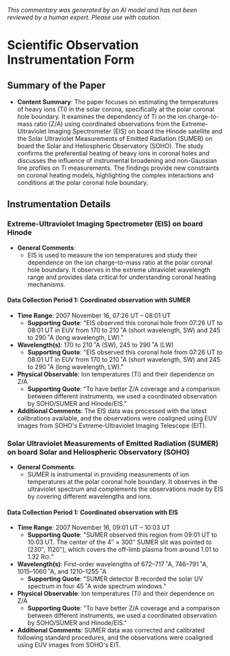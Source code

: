 _This commentary was generated by an AI model and has not been reviewed by a human expert. Please use with caution._

# Scientific Observation Instrumentation Form

## Summary of the Paper
- **Content Summary**: The paper focuses on estimating the temperatures of heavy ions (Ti) in the solar corona, specifically at the polar coronal hole boundary. It examines the dependency of Ti on the ion charge-to-mass ratio (Z/A) using coordinated observations from the Extreme-Ultraviolet Imaging Spectrometer (EIS) on board the Hinode satellite and the Solar Ultraviolet Measurements of Emitted Radiation (SUMER) on board the Solar and Heliospheric Observatory (SOHO). The study confirms the preferential heating of heavy ions in coronal holes and discusses the influence of instrumental broadening and non-Gaussian line profiles on Ti measurements. The findings provide new constraints on coronal heating models, highlighting the complex interactions and conditions at the polar coronal hole boundary.

## Instrumentation Details

### Extreme-Ultraviolet Imaging Spectrometer (EIS) on board Hinode
- **General Comments**:
   - EIS is used to measure the ion temperatures and study their dependence on the ion charge-to-mass ratio at the polar coronal hole boundary. It observes in the extreme ultraviolet wavelength range and provides data critical for understanding coronal heating mechanisms.

#### Data Collection Period 1: Coordinated observation with SUMER
- **Time Range**: 2007 November 16, 07:26 UT – 08:01 UT
   - **Supporting Quote**: "EIS observed this coronal hole from 07:26 UT to 08:01 UT in EUV from 170 to 210 ˚A (short wavelength, SW) and 245 to 290 ˚A (long wavelength, LW)."
- **Wavelength(s)**: 170 to 210 ˚A (SW), 245 to 290 ˚A (LW)
   - **Supporting Quote**: "EIS observed this coronal hole from 07:26 UT to 08:01 UT in EUV from 170 to 210 ˚A (short wavelength, SW) and 245 to 290 ˚A (long wavelength, LW)."
- **Physical Observable**: Ion temperatures (Ti) and their dependence on Z/A
   - **Supporting Quote**: "To have better Z/A coverage and a comparison between different instruments, we used a coordinated observation by SOHO/SUMER and Hinode/EIS."
- **Additional Comments**: The EIS data was processed with the latest calibrations available, and the observations were coaligned using EUV images from SOHO's Extreme-Ultraviolet Imaging Telescope (EIT).

### Solar Ultraviolet Measurements of Emitted Radiation (SUMER) on board Solar and Heliospheric Observatory (SOHO)
- **General Comments**:
   - SUMER is instrumental in providing measurements of ion temperatures at the polar coronal hole boundary. It observes in the ultraviolet spectrum and complements the observations made by EIS by covering different wavelengths and ions.

#### Data Collection Period 1: Coordinated observation with EIS
- **Time Range**: 2007 November 16, 09:01 UT – 10:03 UT
   - **Supporting Quote**: "SUMER observed this region from 09:01 UT to 10:03 UT. The center of the 4′′ × 300′′ SUMER slit was pointed to (230′′, 1120′′), which covers the off-limb plasma from around 1.01 to 1.32 R⊙."
- **Wavelength(s)**: First-order wavelengths of 672–717 ˚A, 746–791 ˚A, 1015–1060 ˚A, and 1210–1255 ˚A
   - **Supporting Quote**: "SUMER detector B recorded the solar UV spectrum in four 45 ˚A wide spectrum windows."
- **Physical Observable**: Ion temperatures (Ti) and their dependence on Z/A
   - **Supporting Quote**: "To have better Z/A coverage and a comparison between different instruments, we used a coordinated observation by SOHO/SUMER and Hinode/EIS."
- **Additional Comments**: SUMER data was corrected and calibrated following standard procedures, and the observations were coaligned using EUV images from SOHO's EIT.

